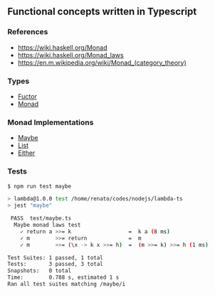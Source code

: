 ## Functional concepts written in Typescript

### References
- https://wiki.haskell.org/Monad
- https://wiki.haskell.org/Monad_laws
- https://en.m.wikipedia.org/wiki/Monad_(category_theory)

### Types
- [Fuctor](/src/types/functor.ts)
- [Monad](/src/types/monad.ts)

### Monad Implementations
- [Maybe](/src/impl/maybe.ts)
- [List](/src/impl/list.ts)
- [Either](/src/impl/either.ts)

### Tests
```bash
$ npm run test maybe

> lambda@1.0.0 test /home/renato/codes/nodejs/lambda-ts
> jest "maybe"

 PASS  test/maybe.ts
  Maybe monad laws test
    ✓ return a >>= k                  =  k a (8 ms)
    ✓ m        >>= return             =  m
    ✓ m        >>= (\x -> k x >>= h)  =  (m >>= k) >>= h (1 ms)

Test Suites: 1 passed, 1 total
Tests:       3 passed, 3 total
Snapshots:   0 total
Time:        0.788 s, estimated 1 s
Ran all test suites matching /maybe/i
```
